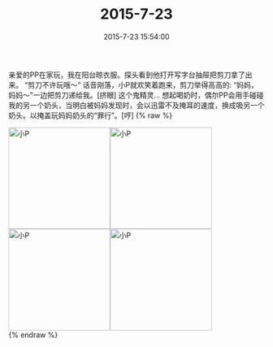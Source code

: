 ﻿---
title: 2015-7-23
date: 2015-7-23 15:54:00
tags:
categories: 妈妈
---
亲爱的PP在家玩，我在阳台晾衣服。探头看到他打开写字台抽屉把剪刀拿了出来。
“剪刀不许玩哦～”
话音刚落，小P就欢笑着跑来，剪刀举得高高的:
“妈妈，妈妈～”一边把剪刀递给我。[挤眼]
这个鬼精灵…
想起喝奶时，偶尔PP会用手碰碰我的另一个奶头，当明白被妈妈发现时，会以迅雷不及掩耳的速度，换成吸另一个奶头。以掩盖玩妈妈奶头的“罪行”。[哼]
{% raw %}
<div style="width:500 px">
<div style="float:left; width:100 px"><img src="/2015-7-23-2/微信图片_20171011101641.jpg" width="200" alt="小P"></div>
<div style="float:left; width:100 px"><img src="/2015-7-23-2/微信图片_20171011101654.jpg" width="200" alt="小P"></div>
<div style="float:left; width:100 px"><img src="/2015-7-23-2/微信图片_20171011101704.jpg" width="200" alt="小P"></div>
<div style="float:left; width:100 px"><img src="/2015-7-23-2/微信图片_20171011101713.jpg" width="200" alt="小P"></div>
<div style="clear:both"></div>
</div>
{% endraw %}